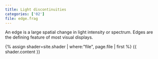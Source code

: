 ```yaml
---
title: Light discontinuities
categories: ['02']
file: edge.frag
---
```

An edge is a large spatial change in light intensity or spectrum.
Edges are the defining feature of most visual displays.

{% assign shader=site.shader | where:"file", page.file  | first %}
{{ shader.content }}
